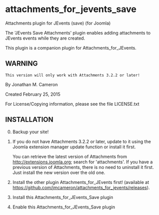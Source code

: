 attachments_for_jevents_save
============================

Attachments plugin for JEvents (save) (for Joomla)

The 'JEvents Save Attachments' plugin enables adding attachments to JEvents
events while they are created.

This plugin is a companion plugin for Attachments_for_JEvents.

WARNING
-------

    This version will only work with Attachments 3.2.2 or later!


By Jonathan M. Cameron

Created February 25, 2015

For License/Copying information, please see the file LICENSE.txt


INSTALLATION
------------

0. Backup your site!

1. If you do not have Attachments 3.2.2 or later, update to it using the
   Joomla extension manager update function or install it first.

   You can retrieve the latest version of Attachments from
   http://extensions.joomla.org; search for 'attachments'.  If you have a
   previous version of Attachments, there is no need to uninstall it
   first. Just install the new version over the old one.

2. Install the other plugin Attachments_for_JEvents first! (available at
   https://github.com/jmcameron/attachments_for_jevents/releases).

3. Install this Attachments_for_JEvents_Save plugin

4. Enable this Attachments_for_JEvents_Save plugin
